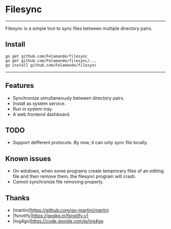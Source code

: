 ﻿# Filesync
----
Filesync is a simple tool to sync files between multiple directory pairs.

## Install
```
go get github.com/Felamande/filesync
go get github.com/Felamande/filesync/...
go install github.com/Felamande/filesync
```
---

## Features
* Synchronize simultaneously between directory pairs.
* Install as system service.
* Run in system tray.
* A web frontend dashboard.

## TODO
* Support defferent protocols. By now, it can only sync file locally.

## Known issues
* On windows, when some programs create temprorary files of an editing file and then remove them, the filesync program will crash.
* Cannot synchronize file removing properly.

## Thanks
* [martini]https://github.com/go-martini/martini
* [fsnotify]https://gopkg.in/fsnotify.v1
* [log4go]https://code.google.com/p/log4go





